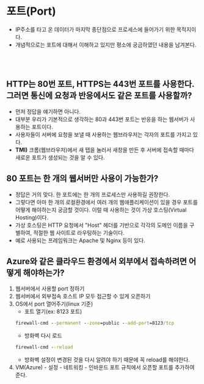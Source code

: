 # 포트(Port)

* IP주소를 타고 온 데이터가 마지막 종단점으로 프로세스에 들어가기 위한 목적지이다.  
* 개념적으로는 포트에 대해서 이해하고 있지만 평소에 궁금하였던 내용을 남겨본다.
<br>
<br>

## HTTP는 80번 포트, HTTPS는 443번 포트를 사용한다. 그러면 통신에 요청과 반응에서도 같은 포트를 사용할까?

* 먼저 정답을 얘기하면 아니다.  
* 대부분 우리가 기본적으로 생각하는 80과 443번 포트는 반응을 하는 웹서버가 사용하는 포트이다.  
* 사용자들이 서버에 요청을 보낼 때 사용하는 웹브라우저는 각자의 포트를 가지고 있다.
* __TMI)__ 크롬(웹브라우저)에서 새 탭을 눌러서 새창을 만든 후 서버에 접속할 때마다 새로운 포트가 생성되는 것을 알 수 있다.

## 80 포트는 한 개의 웹서버만 사용이 가능한가?  
* 정답은 거의 맞다. 한 포트에는 한 개의 프로세스만 사용하길 권장한다.
* 그렇다면 아마 한 개의 로컬환경에서 여러 개의 웹애플리케이션이 있을 경우 포트를 어떻게 해야하는지 궁금할 것이다. 이럴 때 사용하는 것이 가상 호스팅(Virtual Hosting)이다.
* 가상 호스팅은 HTTP 요청에서 "Host" 헤더를 기반으로 각각의 도메인 이름을 구별하여, 적절한 웹 사이트로 라우팅하는 기술이다.
* 예로 사용되는 프레임워크는 Apache 및 Nginx 등이 있다.

## Azure와 같은 클라우드 환경에서 외부에서 접속하려면 어떻게 해야하는가?  
1. 웹서버에서 사용할 port 정하기
2. 웹서버에서 외부접속 호스트 IP 모두 접근할 수 있게 오픈하기
3. OS에서 port 열어주기(linux 기준)  
    * 포트 열기(ex: 8123 포트)
    ```cmd
    firewall-cmd --permanent --zone=public --add-port=8123/tcp
    ```
    * 방화벽 다시 로드  
    ```cmd
    firewall-cmd --reload
    ```
    * 방화벽 설정이 변경된 것을 다시 알려야 하기 때문에 꼭 reload를 해야한다.
4. VM(Azure) - 설정 - 네트워킹 - 인바운드 포트 규칙에서 오픈할 포트를 추가하여 준다.